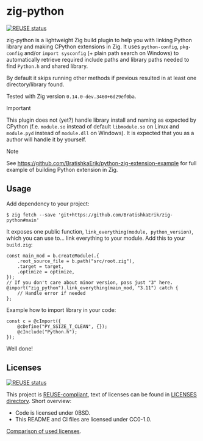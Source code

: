<!--
SPDX-FileCopyrightText: 2025 Eric Joldasov

SPDX-License-Identifier: CC0-1.0
-->

# zig-python

[![REUSE status](https://api.reuse.software/badge/github.com/BratishkaErik/zig-python)](https://api.reuse.software/info/github.com/BratishkaErik/zig-python)

zig-python is a lightweight Zig build plugin to help you with linking
Python library and making CPython extensions in Zig. It uses `python-config`,
`pkg-config` and/or `import sysconfig` (+ plain path search on Windows)
to automatically retrieve required include paths and library paths
needed to find `Python.h` and shared library.

By default it skips running other methods if previous resulted
in at least one directory/library found.

Tested with Zig version `0.14.0-dev.3460+6d29ef0ba`.

> [!IMPORTANT]
> This plugin does not (yet?) handle library install and naming
> as expected by CPython (f.e. `module.so` instead of default
> `libmodule.so` on Linux and `module.pyd` instead of `module.dll`
> on Windows). It is expected that you as a author will handle it by
> yourself.

> [!NOTE]
> See https://github.com/BratishkaErik/python-zig-extension-example for
> full example of building Python extension in Zig.

## Usage

Add dependency to your project:
```console
$ zig fetch --save 'git+https://github.com/BratishkaErik/zig-python#main'
```

It exposes one public function, `link_everything(module, python_version)`,
which you can use to... link everything to your module. Add this to your
`build.zig`:
```zig
const main_mod = b.createModule(.{
    .root_source_file = b.path("src/root.zig"),
    .target = target,
    .optimize = optimize,
});
// If you don't care about minor version, pass just "3" here.
@import("zig_python").link_everything(main_mod, "3.11") catch {
    // Handle error if needed
};
```

Example how to import library in your code:
```zig
const c = @cImport({
    @cDefine("PY_SSIZE_T_CLEAN", {});
    @cInclude("Python.h");
});
```

Well done!

## Licenses

[![REUSE status](https://api.reuse.software/badge/github.com/BratishkaErik/zig-python)](https://api.reuse.software/info/github.com/BratishkaErik/zig-python)

This project is [REUSE-compliant](https://github.com/fsfe/reuse-tool),
text of licenses can be found in [LICENSES directory](LICENSES/).
Short overview:
* Code is licensed under 0BSD.
* This README and CI files are licensed under CC0-1.0.

[Comparison of used licenses](https://interoperable-europe.ec.europa.eu/licence/compare/0BSD;CC0-1.0).

